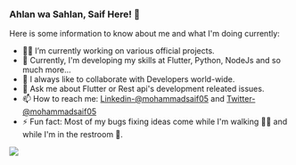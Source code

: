 ### Ahlan wa Sahlan, Saif Here! 👋


Here is some information to know about me and what I'm doing currently:

- 🧑‍💻 I’m currently working on various official projects.
- 🌱 Currently, I'm developing my skills at Flutter, Python, NodeJs and so much more...
- 🤝 I always like to collaborate with Developers world-wide.
- 💬 Ask me about Flutter or Rest api's development releated issues.
- 📫 How to reach me: [Linkedin-@mohammadsaif05](https://www.linkedin.com/in/mohammadsaif05/) and
[Twitter-@mohammadsaif05](https://twitter.com/mohammadsaif05)
- ⚡ Fun fact: Most of my bugs fixing ideas come while I'm walking 🏃🏻 and while I'm in the restroom 🙈.

<img src="https://github-readme-stats.vercel.app/api?username=mohammadsaif19&&show_icons=true&title_color=77DD77&icon_color=77DD77&text_color=daf7dc&bg_color=151515"/>
